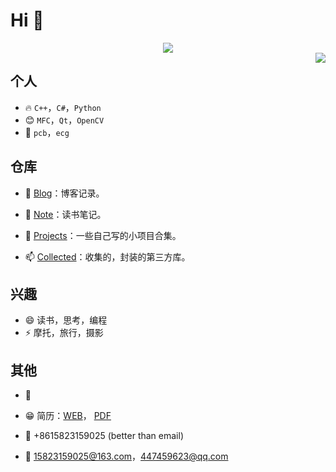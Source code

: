 # Hi 👋

<center><image src = "images/1626680761907.png"/></center>



<img align="right" src="https://github-readme-stats.vercel.app/api?username=GuidoLuo0521&show_icons=true&icon_color=CE1D2D&text_color=718096&bg_color=ffffff&hide_title=true" />

## 个人

* 🔥  `C++`，`C#`，`Python`
* 😊  `MFC`，`Qt`，`OpenCV`
* 👨  `pcb`，`ecg`



## 仓库

- 🔭 [Blog](https://github.com/GuidoLuo0521/Blog)：博客记录。

- 🌱 [Note](https://github.com/GuidoLuo0521/Notes)：读书笔记。

- 💬 [Projects](https://github.com/GuidoLuo0521/Projects)：一些自己写的小项目合集。

- 📫 [Collected](https://github.com/GuidoLuo0521/Collected)：收集的，封装的第三方库。

  

## 兴趣

- 😄  读书，思考，编程
- ⚡    摩托，旅行，摄影



## 其他

* 👨  

* 😁  简历：[WEB](https://guidoluo0521.github.io/)，  [PDF](https://guidoluo0521.github.io/罗吉熙的简历.pdf)
* 📱  +8615823159025  (better than email)
* 📧  15823159025@163.com，447459623@qq.com

